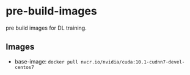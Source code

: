 # pre-build-images

pre build images for DL training.

## Images

- base-image: `docker pull nvcr.io/nvidia/cuda:10.1-cudnn7-devel-centos7`
